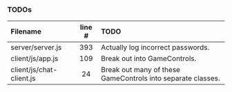 ### TODOs
| Filename | line # | TODO
|:------|:------:|:------
| server/server.js | 393 | Actually log incorrect passwords.
| client/js/app.js | 109 | Break out into GameControls.
| client/js/chat-client.js | 24 | Break out many of these GameControls into separate classes.